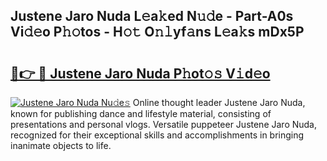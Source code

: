## Justene Jaro Nuda L𝚎a𝚔ed N𝚞𝚍e - Part-A0s Vi𝚍𝚎o P𝚑𝚘tos - H𝚘𝚝 O𝚗𝚕yf𝚊ns L𝚎a𝚔s mDx5P

# <h2><a href="http://kf94jkz.oniu.top/?m=Justene+Jaro+Nuda">🔗👉 🔴 Justene Jaro Nuda P𝚑ot𝚘𝚜 V𝚒d𝚎o</a></h2>

[![Justene Jaro Nuda Nu𝚍e𝚜](https://i.imgur.com/0qMVB7G.gif)](http://kf94jkz.oniu.top/?m=Justene+Jaro+Nuda)
Online thought leader Justene Jaro Nuda, known for publishing dance and lifestyle material, consisting of presentations and personal vlogs. Versatile puppeteer Justene Jaro Nuda, recognized for their exceptional skills and accomplishments in bringing inanimate objects to life.  
